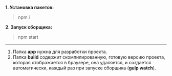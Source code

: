 **1. Установка пакетов:**
> npm i

**2. Запуск сборщика:**
> npm start
---



1. Папка **app** нужна для разработки проекта.
2. Папка **build** содержит скомпилированную, готовую версию проекта, которая отображается в браузере, 
она удаляется, и создается автоматически, каждый раз при запуске сборщика (**gulp watch**).

